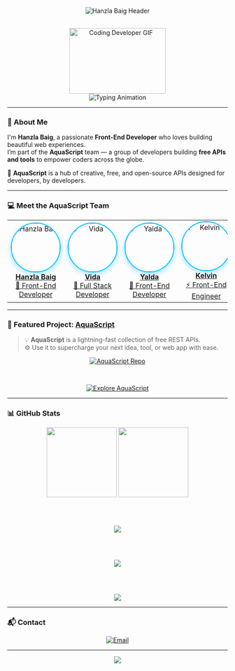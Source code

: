 <div align="center">

<!-- 🔹 HEADER -->
  
![Hanzla Baig Header](https://capsule-render.vercel.app/api?type=waving&color=00bfff&height=200&section=header&text=Hanzla%20Baig&fontSize=42&fontColor=ffffff&desc=Front-End%20Developer%20×%20AquaScript%20Team&descSize=20&animation=fadeInDown)

<br/>

<!-- 🔹 GIF + Typing Animation -->

<img src="https://media.giphy.com/media/xUPGcguWZHRC2HyBRS/giphy.gif" width="220" height="150" alt="Coding Developer GIF" />

<br/>

<img src="https://readme-typing-svg.demolab.com?font=Fira+Code&weight=600&size=24&duration=3000&pause=1000&color=00BFFF&center=true&vCenter=true&width=600&lines=Passionate+Developer;Loves+Clean+Code;Building+Awesome+Websites;AquaScript+Team+Member" alt="Typing Animation" />

</div>

---

### 🌟 About Me

I'm **Hanzla Baig**, a passionate **Front-End Developer** who loves building beautiful web experiences.  
I’m part of the **AquaScript** team — a group of developers building **free APIs and tools** to empower coders across the globe.

🌊 **AquaScript** is a hub of creative, free, and open-source APIs designed for developers, by developers.

---

### 💻 Meet the AquaScript Team

<div align="center">

<table>
  <tr>
    <td align="center" width="150">
      <a href="https://github.com/wecoded-dev" target="_blank">
        <img src="https://github.com/wecoded-dev.png" width="110" style="border-radius: 50%; box-shadow: 0 4px 12px rgba(0,191,255,0.4); border: 2px solid #00bfff;" alt="Hanzla Baig" />
        <div><strong>Hanzla Baig</strong></div>
        <div>🎨 Front-End Developer</div>
      </a>
    </td>
    <td align="center" width="150">
      <a href="https://github.com/VIDAKHOSHPEY22" target="_blank">
        <img src="https://github.com/VIDAKHOSHPEY22.png" width="110" style="border-radius: 50%; box-shadow: 0 4px 12px rgba(0,191,255,0.4); border: 2px solid #00bfff;" alt="Vida" />
        <div><strong>Vida</strong></div>
        <div>🧠 Full Stack Developer</div>
      </a>
    </td>
    <td align="center" width="150">
      <a href="https://github.com/YALDAKHOSHPEY" target="_blank">
        <img src="https://github.com/YALDAKHOSHPEY.png" width="110" style="border-radius: 50%; box-shadow: 0 4px 12px rgba(0,191,255,0.4); border: 2px solid #00bfff;" alt="Yalda" />
        <div><strong>Yalda</strong></div>
        <div>🌈 Front-End Developer</div>
      </a>
    </td>
    <td align="center" width="150">
      <a href="https://github.com/KelvinCode1234" target="_blank">
        <img src="https://github.com/KelvinCode1234.png" width="110" style="border-radius: 50%; box-shadow: 0 4px 12px rgba(0,191,255,0.4); border: 2px solid #00bfff;" alt="Kelvin" />
        <div><strong>Kelvin</strong></div>
        <div>⚡ Front-End Engineer</div>
      </a>
    </td>
  </tr>
</table>

</div>

---
### 🚀 Featured Project: [AquaScript](https://github.com/wecoded-dev/Aquascript)

> 💡 **AquaScript** is a lightning-fast collection of free REST APIs.  
> ⚙️ Use it to supercharge your next idea, tool, or web app with ease.

<div align="center">

[![AquaScript Repo](https://github-readme-stats.vercel.app/api/pin/?username=wecoded-dev&repo=Aquascript&theme=tokyonight)](https://github.com/wecoded-dev/Aquascript)

<br/>

[![Explore AquaScript](https://img.shields.io/badge/Explore%20AquaScript%20APIs-00bfff?style=for-the-badge&logo=cloudflare&logoColor=white)](https://aquascript.xyz)

</div>

---

### 📊 GitHub Stats

<div align="center">

<img src="https://github-readme-stats.vercel.app/api?username=wecoded-dev&show_icons=true&theme=react&hide_border=true&border_radius=10" height="160"/>

<img src="https://github-readme-stats.vercel.app/api/top-langs/?username=wecoded-dev&layout=compact&theme=react&hide_border=true&border_radius=10" height="160"/>

<br/><br/>

<img src="https://github-readme-streak-stats.herokuapp.com/?user=wecoded-dev&theme=tokyonight&hide_border=true" />

<br/><br/>

<img src="https://github-profile-summary-cards.vercel.app/api/cards/profile-details?username=wecoded-dev&theme=tokyonight" />

<br/><br/>

<img src="https://github-profile-trophy.vercel.app/?username=wecoded-dev&theme=algolia&margin-w=10" />

</div>

---

### 📬 Contact

<div align="center">

[![Email](https://img.shields.io/badge/📩%20support@aquascript.xyz-00bfff?style=for-the-badge&logo=gmail&logoColor=white)](mailto:support@aquascript.xyz)

</div>

---

<div align="center">

<img src="https://capsule-render.vercel.app/api?type=wave&color=00bfff&height=100&section=footer&text=Thanks%20for%20visiting!%20💜&fontSize=25&fontColor=ffffff" />

</div>
